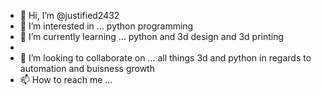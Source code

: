 - 👋 Hi, I’m @justified2432
- 👀 I’m interested in ... python programming     
- 🌱 I’m currently learning ... python and 3d design and 3d printing
- 
- 💞️ I’m looking to collaborate on ... all things 3d and python in regards to automation and buisness growth
- 📫 How to reach me ...

<!---
justified2432/justified2432 is a ✨ special ✨ repository because its `README.md` (this file) appears on your GitHub profile.
You can click the Preview link to take a look at your changes.
--->
